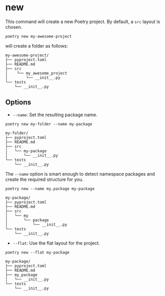 # new

This command will create a new Poetry project. By default, a `src` layout is chosen.

```shell
poetry new my-awesome-project
```

will create a folder as follows:

```
my-awesome-project/
├── pyproject.toml
├── README.md
├── src
│    └── my_awesome_project
│        └── __init__.py
└── tests
    └── __init__.py
```

## Options

* `--name`: Set the resulting package name.

```shell
poetry new my-folder --name my-package
```

```
my-folder/
├── pyproject.toml
├── README.md
├── src
│   └── my-package
│       └── __init__.py
└── tests
    └── __init__.py
```

The `--name` option is smart enough to detect namespace packages and create the required
structure for you.

```shell
poetry new --name my.package my-package
```

```
my-package/
├── pyproject.toml
├── README.md
├── src
│   └── my
│       └── package
│           └── __init__.py
└── tests
    └── __init__.py

```

* `--flat`: Use the flat layout for the project.

```shell
poetry new --flat my-package
```

```
my-package/
├── pyproject.toml
├── README.md
├── my_package
│   └── __init__.py
└── tests
    └── __init__.py
```
